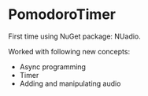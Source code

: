 # PomodoroTimer

First time using NuGet package: NUadio.

Worked with following new concepts:
- Async programming
- Timer
- Adding and manipulating audio

